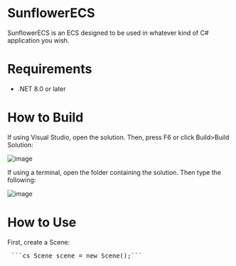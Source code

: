 # SunflowerECS
 
SunflowerECS is an ECS designed to be used in whatever kind of C# application you wish.

# Requirements
- .NET 8.0 or later

# How to Build
If using Visual Studio, open the solution. Then, press F6 or click Build>Build Solution:

![image](https://github.com/user-attachments/assets/8157cf46-2aaa-4f9c-b215-752d5cabe013)

If using a terminal, open the folder containing the solution. Then type the following:

![image](https://github.com/user-attachments/assets/da9c48dd-bfc5-4503-8577-fcf7ca41dbdb)


# How to Use

First, create a Scene:

<pre> ```cs Scene scene = new Scene();``` </pre>

